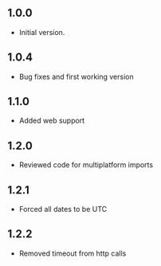 ## 1.0.0
- Initial version.

## 1.0.4
- Bug fixes and first working version

## 1.1.0
- Added web support

## 1.2.0
- Reviewed code for multiplatform imports

## 1.2.1
- Forced all dates to be UTC

## 1.2.2
- Removed timeout from http calls
